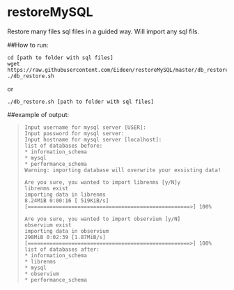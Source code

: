 # restoreMySQL
Restore many files sql files in a guided way.
Will import any sql fils.

##How to run:
```
cd [path to folder with sql files]
wget https://raw.githubusercontent.com/Eideen/restoreMySQL/master/db_restore.sh
./db_restore.sh
```
or 
```
./db_restore.sh [path to folder with sql files]
```

##example of output:

>```
>Input username for mysql server [USER]:
>Input password for mysql server:
>Input hostname for mysql server [localhost]:
>list of databases before:
>* information_schema
>* mysql
>* performance_schema
>Warning: importing database will overwrite your exsisting data!
>
>Are you sure, you wanted to import librenms [y/N]y
>librenms exist
>importing data in librenms
>8.24MiB 0:00:16 [ 519KiB/s] [====================================================>] 100%
>
>Are you sure, you wanted to import observium [y/N]
>observium exist
>importing data in observium
> 298MiB 0:02:39 [1.87MiB/s] [====================================================>] 100%
>list of databases after:
>* information_schema
>* librenms
>* mysql
>* observium
>* performance_schema
>```
